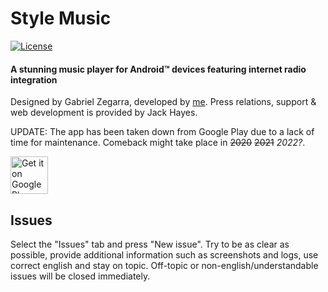 # Style Music

[![License](https://img.shields.io/badge/license-Apache%202-blue.svg)](https://github.com/julianostarek/music/blob/master/LICENSE.txt)

#### A stunning music player for Android™ devices featuring internet radio integration
Designed by Gabriel Zegarra, developed by [me](https://github.com/julianostarek). Press relations, support & web development is provided by Jack Hayes.

UPDATE: The app has been taken down from Google Play due to a lack of time for maintenance. Comeback might take place in ~~2020~~ ~~2021~~ *2022?*.

<a href="https://play.google.com/store/apps/details?id=de.julianostarek.music" target="_blank">
  <img alt="Get it on Google Play"
       src="https://play.google.com/intl/en_us/badges/images/generic/en-play-badge.png" height="60"/>
</a>

## Issues

Select the "Issues" tab and press "New issue". Try to be as clear as possible, provide additional information such as screenshots and logs, use correct english and stay on topic. Off-topic or non-english/understandable issues will be closed immediately.
